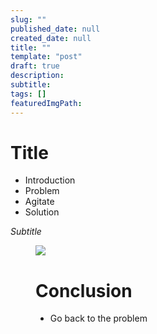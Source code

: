 ```yaml
---
slug: ""
published_date: null
created_date: null
title: ""
template: "post"
draft: true
description: 
subtitle: 
tags: []
featuredImgPath: 
---
```


# Title

- Introduction
- Problem
- Agitate
- Solution

_Subtitle_

<figure>

![](/media/demystifying-rasa-nlu-1-training-featured.png)

# Conclusion
- Go back to the problem

</figure>


